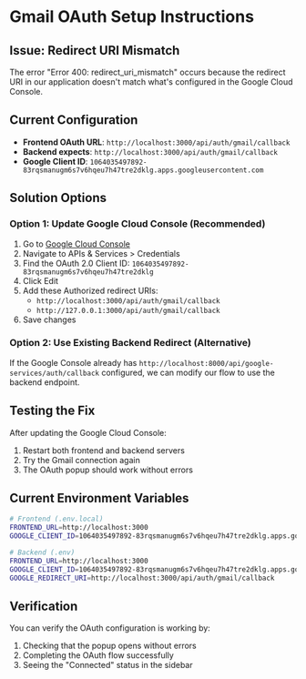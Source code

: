 # Gmail OAuth Setup Instructions

## Issue: Redirect URI Mismatch

The error "Error 400: redirect_uri_mismatch" occurs because the redirect URI in our application doesn't match what's configured in the Google Cloud Console.

## Current Configuration
- **Frontend OAuth URL**: `http://localhost:3000/api/auth/gmail/callback`
- **Backend expects**: `http://localhost:3000/api/auth/gmail/callback`
- **Google Client ID**: `1064035497892-83rqsmanugm6s7v6hqeu7h47tre2dklg.apps.googleusercontent.com`

## Solution Options

### Option 1: Update Google Cloud Console (Recommended)
1. Go to [Google Cloud Console](https://console.cloud.google.com/)
2. Navigate to APIs & Services > Credentials
3. Find the OAuth 2.0 Client ID: `1064035497892-83rqsmanugm6s7v6hqeu7h47tre2dklg`
4. Click Edit
5. Add these Authorized redirect URIs:
   - `http://localhost:3000/api/auth/gmail/callback`
   - `http://127.0.0.1:3000/api/auth/gmail/callback`
6. Save changes

### Option 2: Use Existing Backend Redirect (Alternative)
If the Google Console already has `http://localhost:8000/api/google-services/auth/callback` configured, we can modify our flow to use the backend endpoint.

## Testing the Fix
After updating the Google Cloud Console:
1. Restart both frontend and backend servers
2. Try the Gmail connection again
3. The OAuth popup should work without errors

## Current Environment Variables
```bash
# Frontend (.env.local)
FRONTEND_URL=http://localhost:3000
GOOGLE_CLIENT_ID=1064035497892-83rqsmanugm6s7v6hqeu7h47tre2dklg.apps.googleusercontent.com

# Backend (.env)
FRONTEND_URL=http://localhost:3000
GOOGLE_CLIENT_ID=1064035497892-83rqsmanugm6s7v6hqeu7h47tre2dklg.apps.googleusercontent.com
GOOGLE_REDIRECT_URI=http://localhost:3000/api/auth/gmail/callback
```

## Verification
You can verify the OAuth configuration is working by:
1. Checking that the popup opens without errors
2. Completing the OAuth flow successfully
3. Seeing the "Connected" status in the sidebar
